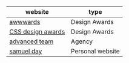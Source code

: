 |website                                                                          | type |
|-------------------------------------------------|--------|
| [awwwards](https://www.awwwards.com/)       | Design Awards        |
| [CSS design awards](https://www.cssdesignawards.com/) | Design Awards | 
|   [advanced team](https://advanced.team/)   | Agency|
| [samuel day](https://www.samuelday.de/)    | Personal website | 